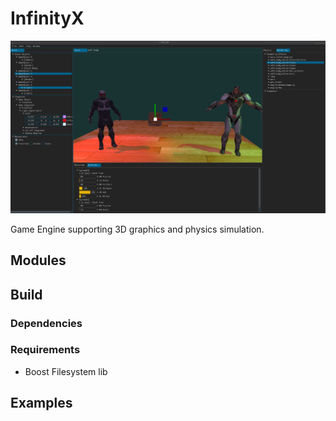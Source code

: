 # InfinityX
![alt tag](./ifx.png)

Game Engine supporting 3D graphics and physics simulation.

## Modules

## Build

### Dependencies
### Requirements
* Boost Filesystem lib

## Examples

